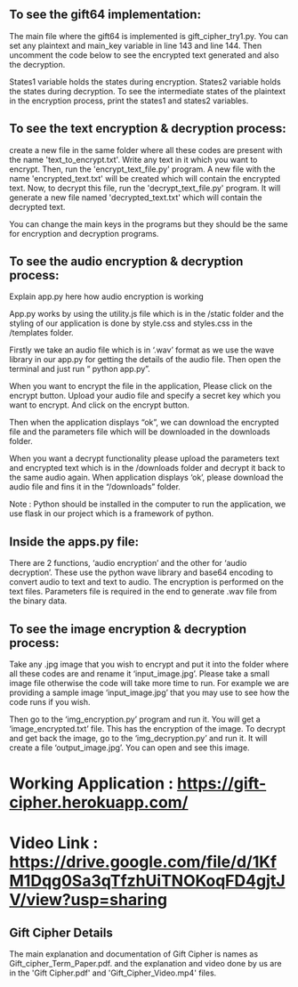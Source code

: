 ## To see the gift64 implementation:

The main file where the gift64 is implemented is gift_cipher_try1.py.
You can set any plaintext and main_key variable in line 143 and line 144. 
Then uncomment the code below to see the encrypted text generated and also the decryption.

States1 variable holds the states during encryption.
States2 variable holds the states during decryption.
To see the intermediate states of the plaintext in the encryption process, print the states1 and states2 variables.


## To see the text encryption & decryption process:

create a new file in the same folder where all these codes are present with the name 'text_to_encrypt.txt'.
Write any text in it which you want to encrypt.
Then, run the 'encrypt_text_file.py' program.
A new file with the name 'encrypted_text.txt' will be created which will contain the encrypted text.
Now, to decrypt this file, run the 'decrypt_text_file.py' program. It will generate a new file named 'decrypted_text.txt' which will contain the decrypted text.

You can change the main keys in the programs but they should be the same for encryption and decryption programs.

## To see the audio encryption & decryption process:

Explain app.py here how audio encryption is working

App.py works by using the utility.js file which is in the /static folder and the styling of our application is done by style.css and styles.css in the /templates folder. 

Firstly we take an audio file which is in ‘.wav’ format as we use the wave library in our app.py for  getting the details of the audio file. Then open the terminal and just run “ python app.py”.

When you want to encrypt the file in the application, Please click on the encrypt button. Upload your audio file and specify a secret key which you want to encrypt. And click on the encrypt button. 

Then when the application displays “ok”, we can download the encrypted file and the parameters file which will be downloaded in the downloads folder. 

When you want a decrypt functionality please upload the parameters text and encrypted text which is in the /downloads folder and decrypt it back to the same audio again. When application displays ‘ok’, please download the audio file and fins it in the “/downloads” folder.

Note : Python should be installed in the computer to run the application, we use flask in our project which is a framework of python.


## Inside the apps.py file:
There are 2 functions, ‘audio encryption’ and the other for ‘audio decryption’. These use the python wave library and base64 encoding to convert audio to text and text to audio. The encryption is performed on the text files. Parameters file is required in the end to generate .wav file from the binary data.


## To see the image encryption & decryption process:

Take any .jpg image that you wish to encrypt and put it into the folder where all these codes are and rename it ‘input_image.jpg’. Please take a small image file otherwise the code will take more time to run. For example we are providing a sample image ‘input_image.jpg’ that you may use to see how the code runs if you wish.

Then go to the ‘img_encryption.py’ program and run it. 
You will get a ‘image_encrypted.txt’ file. This has the encryption of the image.
To decrypt and get back the image, go to the ‘img_decryption.py’ and run it. 
It will create a file ‘output_image.jpg’. You can open and see this image.


# Working Application : https://gift-cipher.herokuapp.com/

# Video Link : https://drive.google.com/file/d/1KfM1Dqg0Sa3qTfzhUiTNOKoqFD4gjtJV/view?usp=sharing


## Gift Cipher Details

The main explanation and documentation of Gift Cipher is names as Gift_cipher_Term_Paper.pdf. and the explanation and video done by us are in the 'Gift Cipher.pdf' and 'Gift_Cipher_Video.mp4' files.